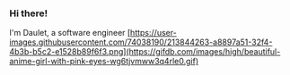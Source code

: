 ### Hi there! 
I'm Daulet, a software engineer [https://user-images.githubusercontent.com/74038190/213844263-a8897a51-32f4-4b3b-b5c2-e1528b89f6f3.png](https://gifdb.com/images/high/beautiful-anime-girl-with-pink-eyes-wg6tjvmww3q4rle0.gif)
